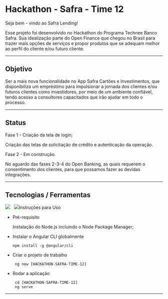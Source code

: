 # Hackathon - Safra - Time 12

Seja bem - vindo ao Safra Lending! 

Esse projeto foi desenvolvido no Hackathon do Programa Technee Banco Safra.
Sua idealização parte do Open Finance que chegou no Brasil para trazer mais opções de serviços e propor produtos que se adequam melhor ao perfil do cliente e/ou futuro cliente.

---

 ## Objetivo 

Ser a mais nova funcionalidade no App Safra Cartões e Investimentos, que disponibiliza um empréstimo para  impulsionar a jornada dos clientes e/ou futuros clientes como investidores, por meio de um ambiente confiável, tendo acesso a consultores capacitados que irão ajudar em todo o processo.

---

 ## Status 

 Fase 1 - Criação da tela de login;
 
 Criação das telas de solicitação de crédito e autenticação da operação.

 Fase 2 - Em construção. 

 No aguardo das fases 2-3-4 do Open Banking, as quais requerem o consentimento dos clientes, para que possamos fazer as devidas integrações.

 ---
## Tecnologias / Ferramentas
 <img src="https://img.shields.io/badge/-Angular CLI Version 12.1.0-blue">
&nbsp;
<img src="https://img.shields.io/badge/-Node.js-brightgreen%22%3E
&nbsp;
<img src ="https://img.shields.io/badge/-Insomia-yellow%22%3E
&nbsp;
<img src="https://img.shields.io/badge/-HTML-pink%22%3E
&nbsp;
<img src="https://img.shields.io/badge/-CSS-orange%22%3E
&nbsp;
<img src="https://img.shields.io/badge/-FIREBASE-beige%22%3E
&nbsp;

----
## Instruções para Uso
  * Pré-requisito

      Instalação do Node.js incluindo o Node Package Manager;

  * Instalar o Angular CLI globalmente

        npm install -g @angular/cli

  * Criar o projeto de trabalho

         ng new [HACKATHON-SAFRA-TIME-12]

  * Rodar a aplicação

         cd [HACKATHON-SAFRA-TIME-12]
         ng serve
---
